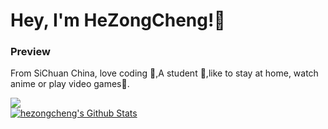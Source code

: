 # Hey, I'm HeZongCheng!👏
### Preview
From SiChuan China, love coding 🐘,A student 🏫,like to stay at home, watch anime or play video games🌿.

![](https://moe-counter.glitch.me/get/@hezongcheng.github.readme?theme=rule34)<br>
[![hezongcheng's Github Stats](https://github-readme-stats.vercel.app/api/top-langs/?username=hezongcheng&theme=calm&langs_count=6&layout=compact)](https://github.com/anuraghazra/github-readme-stats)









